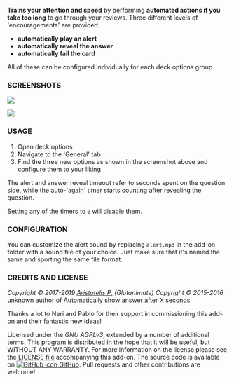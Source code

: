 <!-- BANNER -->

**Trains your attention and speed** by performing **automated actions if you take too long** to go through your reviews. Three different levels of 'encouragements' are provided:

- **automatically play an alert**
- **automatically reveal the answer**
- **automatically fail the card** 

All of these can be configured individually for each deck options group.

### SCREENSHOTS

![](https://raw.githubusercontent.com/glutanimate/speed-focus-mode/master/screenshots/screenshot1.png)

![](https://raw.githubusercontent.com/glutanimate/speed-focus-mode/master/screenshots/screenshot2.png)

<!-- CHANGELOG -->

### USAGE

1. Open deck options
2. Navigate to the 'General' tab
3. Find the three new options as shown in the screenshot above and configure them to your liking

The alert and answer reveal timeout refer to seconds spent on the question side, while the auto-'again' timer starts counting after revealing the question.

Setting any of the timers to `0` will disable them.

### CONFIGURATION

You can customize the alert sound by replacing `alert.mp3` in the add-on folder with a sound file of your choice. Just make sure that it's named the same and sporting the same file format.

<!-- SUPPORT -->

### CREDITS AND LICENSE

*Copyright © 2017-2019 [Aristotelis P.](https://glutanimate.com/)  (Glutanimate)*
*Copyright © 2015-2016* unknown author of [Automatically show answer after X seconds](https://ankiweb.net/shared/info/648362761)

Thanks a lot to Neri and Pablo for their support in commissioning this add-on and their fantastic new ideas!

Licensed under the _GNU AGPLv3_, extended by a number of additional terms. This program is distributed in the hope that it will be useful, but WITHOUT ANY WARRANTY. For more information on the license please see the [LICENSE file](https://github.com/glutanimate/speed-focus-mode/blob/master/LICENSE) accompanying this add-on. The source code is available on [![GitHub icon](https://glutanimate.com/logos/github.svg) GitHub](https://github.com/glutanimate/speed-focus-mode). Pull requests and other contributions are welcome!

<!-- RESOURCES -->

<!-- FUNDING -->

